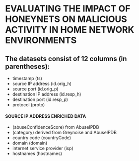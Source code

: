# EVALUATING THE IMPACT OF HONEYNETS ON MALICIOUS ACTIVITY IN HOME NETWORK ENVIRONMENTS
## The datasets consist of 12 columns (in parentheses):

- timestamp (ts) 
- source IP address (id.orig_h)
- source port (id.orig_p)
- destination IP address (id.resp_h)
- destination port (id.resp_p)
- protocol (proto)
#### SOURCE IP ADDRESS ENRICHED DATA
- (abuseConfidenceScore) from AbuseIPDB 
- (category) derived from Greynoise and AbuseIPDB
- country code (countryCode)
- domain (domain)
- internet service provider (isp)
- hostnames (hostnames)

